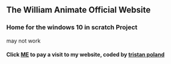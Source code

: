 ## The William Animate Official Website
### Home for the windows 10 in scratch Project
may not work
#### Click [ME](https://WilliamAnimate.github.io) to pay a visit to my website, coded by [tristan poland](https://github.com/tristanpoland)
